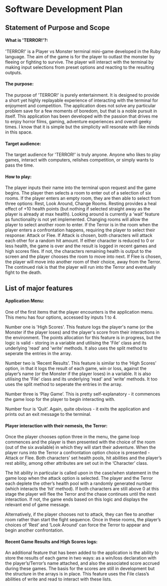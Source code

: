 # Software Development Plan

## Statement of Purpose and Scope

#### What is 'TERROR!'?:

'TERROR!' is a Player vs Monster terminal mini-game developed in the Ruby language. The aim of the game is for the player to outlast the monster by fleeing or fighting to survive. The player will interact with the terminal by making input selections from preset options and reacting to the resulting outputs. 

#### The purpose:

The purpose of 'TERROR!' is purely entertainment. It is designed to provide a short yet highly replayable experience of interacting with the terminal for enjoyment and competition. The application does not solve any particular problem save for a few moments of boredom, but that is a noble pursuit in itself. This application has been developed with the passion that drives me to enjoy horror films, gaming, adventure experiences and overall geeky times. I know that it is simple but the simplicity will resonate with like minds in this space. 

#### Target audience:

The target audience for 'TERROR!' is truly anyone. Anyone who likes to play games, interact with computers, relishes competition, or simply wants to pass the time. 

#### How to play:

The player inputs their name into the terminal upon request and the game begins. The player then selects a room to enter out of a selection of six rooms. If the player enters an empty room, they are then able to select from three options: Rest, Look Around, Change Rooms. Resting provides a heal effect of +10 health points (but nothing if selected straight away as the player is already at max health). Looking around is currently a ‘wait’ feature as functionality is not yet implemented. Changing rooms will allow the player to select another room to enter. If the Terror is in the room when the player enters a confrontation happens, requiring the player to select their response: Attack or Flee. If Attack is chosen, both characters will attack each other for a random hit amount. If either character is reduced to 0 or less health, the game is over and the result is logged in recent games and high scores files. If not, the characters remaining health is output to the screen  and the player chooses the room to move into next. If Flee is chosen, the player will move into another room of their choice, away from the Terror. The continued risk is that the player will run into the Terror and eventually fight to the death.

## List of major features

#### Application Menu:

One of the first items that the player encounters is the application menu. This menu has four options, accessed by inputs 1 to 4. 

Number one is 'High Scores'. This feature logs the player's name (or the Monster if the player loses) and the player's score from their interactions in the environment. The points allocation for this feature is in progress, but the logic is valid - storing in a variable and utilising the 'File' class and its underlying 'read' and 'write' methods. It also uses the split method to seperate the entries in the array. 

Number two is ‘Recent Results’. This feature is similar to the ‘High Scores’ option, in that it logs the result of each game, win or loss, against the player’s name (or the Monster if the player loses) in a variable. It is also utilising the 'File' class and its underlying 'read' and 'write' methods. It too uses the split method to seperate the entries in the array.

Number three is ‘Play Game’. This is pretty self-explanatory - it commences the game loop for the player to begin interacting with. 

Number four is ‘Quit’. Again, quite obvious - it exits the application and prints out an exit message to the terminal.

#### Player interaction with their nemesis, the Terror:

Once the player chooses option three in the menu, the game loop commences and the player is then presented with the choice of the room (out of the six available) in which they will start their adventure. When the player runs into the Terror a confrontation option choice is presented - Attack or Flee. Both characters’ set health pools, hit abilities and the player’s rest ability, among other attributes are set out in the ‘Character’ class. 

The hit ability in particular is called upon in the case/when statement in the game loop when the attack option is selected. The player and the Terror each deplete the other’s health pool with a randomly generated number (which interacts the ‘hit’ method). If both characters are still above 0 at this stage the player will flee the Terror and the chase continues until the next interaction. If not, the game ends based on this logic and displays the relevant end of game message.

Alternatively, if the player chooses not to attack, they can flee to another room rather than start the fight sequence. Once in these rooms, the player’s choices of ‘Rest’ and ‘Look Around’ can force the Terror to appear and begin another confrontation. 

#### Recent Game Results and High Scores logs:

An additional feature that has been added to the application is the ability to store the results of each game in two ways: as a win/loss declaration with the player’s/Terror’s name attached, and also the associated score accrued during these games. The basis for the scores are still in development but the structure in the arrays is in place. This feature uses the File class’s abilities of write and read to interact with these lists.

